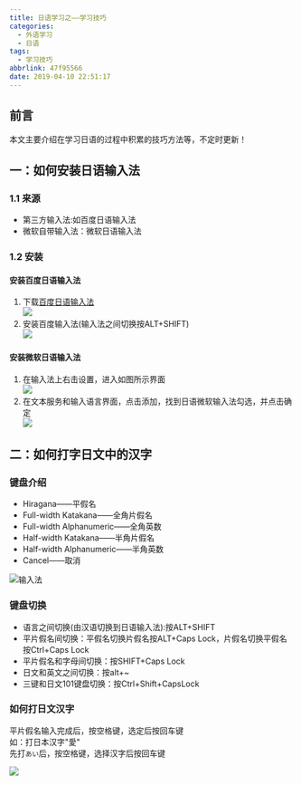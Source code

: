 ```yaml
---
title: 日语学习之——学习技巧
categories:
  - 外语学习
  - 日语
tags:
  - 学习技巧
abbrlink: 47f95566
date: 2019-04-10 22:51:17
---
```

## 前言 
本文主要介绍在学习日语的过程中积累的技巧方法等，不定时更新！

## 一：如何安装日语输入法 

### 1.1 来源 
* 第三方输入法:如百度日语输入法
* 微软自带输入法：微软日语输入法
<!--more-->

### 1.2 安装 
#### 安装百度日语输入法 
1. 下载[百度日语输入法][1]       
	![][2]  
2. 安装百度输入法(输入法之间切换按ALT+SHIFT)     
	![][3]  

#### 安装微软日语输入法   
1. 在输入法上右击设置，进入如图所示界面   
	![][4]  
2. 在文本服务和输入语言界面，点击添加，找到日语微软输入法勾选，并点击确定   
	![][5]  


## 二：如何打字日文中的汉字  

### 键盘介绍
* Hiragana——平假名 
* Full-width Katakana——全角片假名
* Full-width Alphanumeric——全角英数
* Half-width Katakana——半角片假名
* Half-width Alphanumeric——半角英数
* Cancel——取消 

![输入法][8]　　　

### 键盘切换 
* 语言之间切换(由汉语切换到日语输入法):按ALT+SHIFT
* 平片假名间切换：平假名切换片假名按ALT+Caps Lock，片假名切换平假名按Ctrl+Caps Lock
* 平片假名和字母间切换：按SHIFT+Caps Lock
* 日文和英文之间切换：按alt+~
* 三键和日文101键盘切换：按Ctrl+Shift+CapsLock      


###  如何打日文汉字 

平片假名输入完成后，按空格键，选定后按回车键      
如：打日本汉字"愛"   
先打```あい```后，按空格键，选择汉字后按回车键     

![][9]   




[1]: http://ime.baidu.jp/type/
[2]: https://jsd.onmicrosoft.cn/gh/PGzxc/CDN/blog-image/japan-baidu-shurufa.png
[3]: https://jsd.onmicrosoft.cn/gh/PGzxc/CDN/blog-image/japan-baidu-view.png
[4]: https://jsd.onmicrosoft.cn/gh/PGzxc/CDN/blog-image/japan-language-setting.png
[5]: https://jsd.onmicrosoft.cn/gh/PGzxc/CDN/blog-image/japan-add-language-japan.png
[8]: https://jsd.onmicrosoft.cn/gh/PGzxc/CDN/blog-image/japan-typewriting.png
[9]: https://jsd.onmicrosoft.cn/gh/PGzxc/CDN/blog-image/japan-hanzi-use.png